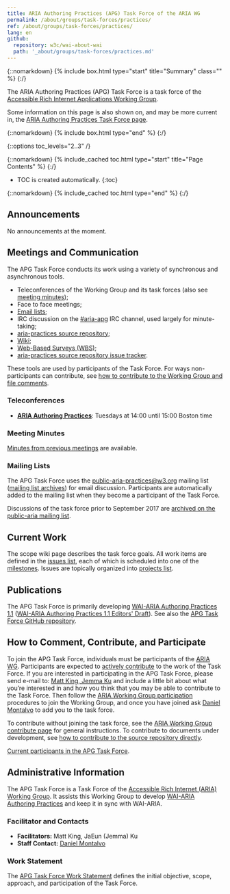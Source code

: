```yaml
---
title: ARIA Authoring Practices (APG) Task Force of the ARIA WG
permalink: /about/groups/task-forces/practices/
ref: /about/groups/task-forces/practices/
lang: en
github:
  repository: w3c/wai-about-wai
  path: '_about/groups/task-forces/practices.md'
---
```


{::nomarkdown}
{% include box.html type="start" title="Summary" class="" %}
{:/}

The ARIA Authoring Practices (APG) Task Force is a task force of the [Accessible Rich Internet Applications Working Group](/about/groups/ariawg/).

Some information on this page is also shown on, and may be more current in, the [ARIA Authoring Practices Task Force page](https://www.w3.org/groups/tf/aria-practices/).

{::nomarkdown}
{% include box.html type="end" %}
{:/}

{::options toc_levels="2..3" /}

{::nomarkdown}
{% include_cached toc.html type="start" title="Page Contents" %}
{:/}

-   TOC is created automatically.
{:toc}

{::nomarkdown}
{% include_cached toc.html type="end" %}
{:/}

## Announcements

No announcements at the moment.

## Meetings and Communication

The APG Task Force conducts its work using a variety of synchronous and asynchronous tools.

- Teleconferences of the Working Group and its task forces (also see [meeting minutes](https://www.w3.org/WAI/ARIA/task-forces/practices/minutes));
- Face to face meetings;
- [Email lists](https://www.w3.org/WAI/ARIA/task-forces/practices/#email);
- IRC discussion on the [#aria-apg](irc://irc.w3.org/aria-apg) IRC channel, used largely for minute-taking;
- [aria-practices source repository](https://github.com/w3c/aria-practices/);
- [Wiki](https://github.com/w3c/aria-practices/wiki);
- [Web-Based Surveys (WBS)](https://www.w3.org/2002/09/wbs/102172/);
- [aria-practices source repository issue tracker](https://github.com/w3c/aria-practices/issues).

These tools are used by participants of the Task Force. For ways non-participants can contribute, see [how to contribute to the Working Group and file comments](https://www.w3.org/WAI/ARIA/contribute).

### Teleconferences

- **[ARIA Authoring Practices](https://www.w3.org/2017/08/telecon-info_apg)**: Tuesdays at 14:00 until 15:00 Boston time

### Meeting Minutes

[Minutes from previous meetings](https://www.w3.org/WAI/ARIA/task-forces/practices/minutes) are available.

### Mailing Lists

The APG Task Force uses the public-aria-practices@w3.org mailing list ([mailing list archives](http://lists.w3.org/Archives/Public/public-aria-practices/)) for email discussion. Participants are automatically added to the mailing list when they become a participant of the Task Force.

Discussions of the task force prior to September 2017 are [archived on the public-aria mailing list](http://lists.w3.org/Archives/Public/public-aria/).

## Current Work

The scope wiki page describes the task force goals. All work items are defined in the [issues list](https://github.com/w3c/aria-practices/issues), each of which is scheduled into one of the [milestones](https://github.com/w3c/aria-practices/milestones). Issues are topically organized into [projects list](https://github.com/w3c/aria-practices/projects).

## Publications

The APG Task Force is primarily developing [WAI-ARIA Authoring Practices 1.1](https://www.w3.org/TR/wai-aria-practices-1.1/) ([WAI-ARIA Authoring Practices 1.1 Editors' Draft](https://w3c.github.io/aria-practices/)). See also the [APG Task Force GitHub repository](https://github.com/w3c/aria-practices/).

## How to Comment, Contribute, and Participate

To join the APG Task Force, individuals must be participants of the [ARIA WG](https://www.w3.org/WAI/ARIA/). Participants are expected to [actively contribute](https://www.w3.org/WAI/ARIA/task-forces/practices/work-statement#participation) to the work of the Task Force. If you are interested in participating in the APG Task Force, please send e-mail to: [Matt King, Jemma Ku](mailto:a11ythinker@gmail.com,jku@illinois.edu?subject=APG%20Task%20Force%20Enquiry) and include a little bit about what you’re interested in and how you think that you may be able to contribute to the Task Force. Then follow the [ARIA Working Group participation](https://www.w3.org/WAI/ARIA/participation) procedures to join the Working Group, and once you have joined ask [Daniel Montalvo](mailto:dmontalvo@w3.org) to add you to the task force.

To contribute without joining the task force, see the [ARIA Working Group contribute page](https://www.w3.org/WAI/ARIA/contribute) for general instructions. To contribute to documents under development, see [how to contribute to the source repository directly](https://github.com/w3c/aria-practices/).

[Current participants in the APG Task Force](https://www.w3.org/2000/09/dbwg/details?group=102172&public=1).

## Administrative Information

The APG Task Force is a Task Force of the [Accessible Rich Internet (ARIA) Working Group](https://www.w3.org/WAI/ARIA/). It assists this Working Group to develop [WAI-ARIA Authoring Practices](http://w3c.github.io/aria-practices/) and keep it in sync with WAI-ARIA.

### Facilitator and Contacts

- **Facilitators:** Matt King, JaEun (Jemma) Ku
- **Staff Contact:** [Daniel Montalvo](https://www.w3.org/People#dmontalvo/)

### Work Statement

The [APG Task Force Work Statement](https://www.w3.org/WAI/ARIA/task-forces/practices/work-statement) defines the initial objective, scope, approach, and participation of the Task Force.
